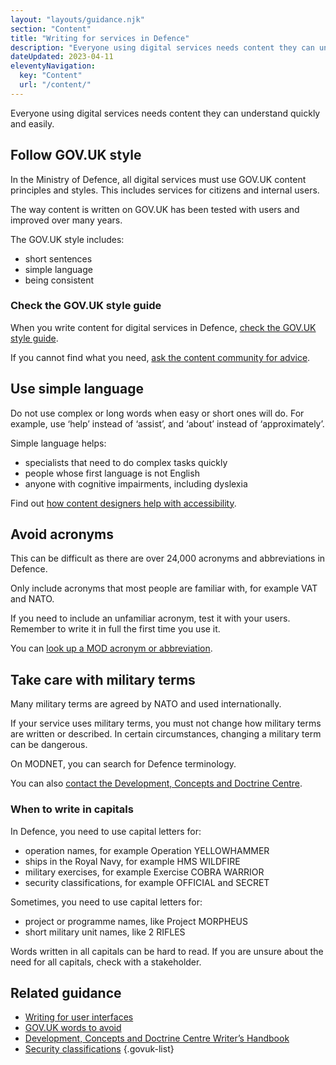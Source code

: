 ```yaml
---
layout: "layouts/guidance.njk"
section: "Content"
title: "Writing for services in Defence"
description: "Everyone using digital services needs content they can understand quickly and easily. Find out more."
dateUpdated: 2023-04-11
eleventyNavigation:
  key: "Content"
  url: "/content/"
---
```


Everyone using digital services needs content they can understand quickly and easily.

## Follow GOV.UK style

In the Ministry of Defence, all digital services must use GOV.UK content principles and styles. This includes services for citizens and internal users.

The way content is written on GOV.UK has been tested with users and improved over many years. 

The GOV.UK style includes: 

- short sentences
- simple language
- being consistent

### Check the GOV.UK style guide

When you write content for digital services in Defence, [check the GOV.UK style guide](https://www.gov.uk/guidance/style-guide). 

If you cannot find what you need, [ask the content community for advice](/your-community/content/). 

## Use simple language

Do not use complex or long words when easy or short ones will do. For example, use ‘help’ instead of ‘assist’, and ‘about’ instead of ‘approximately’.

Simple language helps: 

- specialists that need to do complex tasks quickly
- people whose first language is not English
- anyone with cognitive impairments, including dyslexia 

Find out [how content designers help with accessibility](https://defence-service-manual.netlify.app/accessibility/meet-accessibility-regulations/content-designers/). 

## Avoid acronyms 

This can be difficult as there are over 24,000 acronyms and abbreviations in Defence. 

Only include acronyms that most people are familiar with, for example VAT and NATO.

If you need to include an unfamiliar acronym, test it with your users. Remember to write it in full the first time you use it.

You can [look up a MOD acronym or abbreviation](https://assets.publishing.service.gov.uk/government/uploads/system/uploads/attachment_data/file/227048/acronyms_and_abbreviations_dec08.pdf). 

## Take care with military terms

Many military terms are agreed by NATO and used internationally. 

If your service uses military terms, you must not change how military terms are written or described. In certain circumstances, changing a military term can be dangerous.

On MODNET, you can search for Defence terminology. 

You can also [contact the Development, Concepts and Doctrine Centre](https://www.gov.uk/government/groups/development-concepts-and-doctrine-centre).

### When to write in capitals

In Defence, you need to use capital letters for: 

- operation names, for example Operation YELLOWHAMMER
- ships in the Royal Navy, for example HMS WILDFIRE
- military exercises, for example Exercise COBRA WARRIOR
- security classifications, for example OFFICIAL and SECRET

Sometimes, you need to use capital letters for:

- project or programme names, like Project MORPHEUS
- short military unit names, like 2 RIFLES

Words written in all capitals can be hard to read. If you are unsure about the need for all capitals, check with a stakeholder.

## Related guidance

- [Writing for user interfaces](https://www.gov.uk/service-manual/design/writing-for-user-interfaces)
- [GOV.UK words to avoid](https://www.gov.uk/guidance/style-guide/a-to-z-of-gov-uk-style#words-to-avoid)
- [Development, Concepts and Doctrine Centre Writer’s Handbook](https://assets.publishing.service.gov.uk/government/uploads/system/uploads/attachment_data/file/1105691/20220913-DCDC_Writers_Handbook_Sept_2022_web.pdf)
- [Security classifications](https://servicemanual.digital.mod.uk/security-classifications/)
{.govuk-list}
